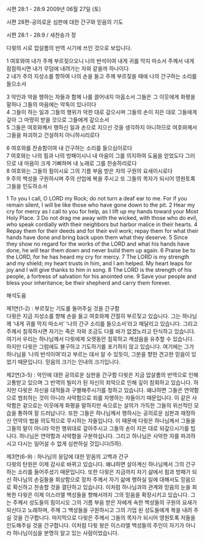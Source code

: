 시편 28:1 - 28:9 
2009년 06월 27일 (토)

시편 28편-공의로운 심판에 대한 간구와 믿음의 기도



시편 28:1 - 28:9 / 새찬송가  장


다윗의 시로 압살롬의 반역 시기에 쓰인 것으로 보입니다. 

1 여호와여 내가 주께 부르짖으오니 나의 반석이여 내게 귀를 막지 마소서 
주께서 내게 잠잠하시면 내가 무덤에 내려가는 자와 같을까 하나이다  
2 내가 주의 지성소를 향하여 나의 손을 들고 주께 부르짖을 때에 
나의 간구하는 소리를 들으소서  

3 악인과 악을 행하는 자들과 함께 나를 끌어내지 마옵소서 
그들은 그 이웃에게 화평을 말하나 그들의 마음에는 악독이 있나이다  
4 그들이 하는 일과 그들의 행위가 악한 대로 갚으시며 
그들의 손이 지은 대로 그들에게 갚아 그 마땅히 받을 것으로 그들에게 갚으소서  
5 그들은 여호와께서 행하신 일과 손으로 지으신 것을 생각하지 아니하므로 
여호와께서 그들을 파괴하고 건설하지 아니하시리로다  

6 여호와를 찬송함이여 내 간구하는 소리를 들으심이로다  
7 여호와는 나의 힘과 나의 방패이시니 내 마음이 그를 의지하여 도움을 얻었도다 
그러므로 내 마음이 크게 기뻐하며 내 노래로 그를 찬송하리로다  
8 여호와는 그들의 힘이시요 그의 기름 부음 받은 자의 구원의 요새이시로다  
9 주의 백성을 구원하시며 주의 산업에 복을 주시고 
또 그들의 목자가 되시어 영원토록 그들을 인도하소서 

1 To you I call, O LORD my Rock; do not turn a deaf ear to me. For if you remain silent, I will be like those who have gone down to the pit. 2 Hear my cry for mercy as I call to you for help, as I lift up my hands toward your Most Holy Place. 3 Do not drag me away with the wicked, with those who do evil, who speak cordially with their neighbors but harbor malice in their hearts. 4 Repay them for their deeds and for their evil work; repay them for what their hands have done and bring back upon them what they deserve. 5 Since they show no regard for the works of the LORD and what his hands have done, he will tear them down and never build them up again. 6 Praise be to the LORD, for he has heard my cry for mercy. 7 The LORD is my strength and my shield; my heart trusts in him, and I am helped. My heart leaps for joy and I will give thanks to him in song. 8 The LORD is the strength of his people, a fortress of salvation for his anointed one. 9 Save your people and bless your inheritance; be their shepherd and carry them forever.

해석도움





제1연(1-2) : 부르짖는 기도를 들어주실 것을 간구함  
다윗은 지금 지성소를 향해 손을 들고 여호와께 간절히 부르짖고 있습니다. 그는 하나님께 ‘내게 귀를 막지 마소서’ ‘나의 간구 소리를 들으소서’라고 매달리고 있습니다. 그리고 주께서 침묵하시면 자기는 죽은 자와 조금도 다를 바가 없겠노라고 탄식하고 있습니다. 여기서 우리는 하나님께서 다윗에게 오랫동안 침묵하고 계셨음을 유추할 수 있습니다. 하지만 다윗은 그럼에도 불구하고 기도하기를 포기하지 않고 있습니다. 여기에는 그가 하나님을 ‘나의 반석이여’라고 부르는 데서 알 수 있듯이, 그분을 향한 견고한 믿음이 있었기 때문입니다. 믿음의 크기는 인내의 크기입니다.   

제2연(3-5) : 악인에 대한 공의로운 심판을 간구함
다윗은 지금 압살롬의 반역으로 인해 고통받고 있으며 그 반역의 빌미가 된 자신의 죄악으로 인해 깊이 참회하고 있습니다. 하지만 다윗은 자신을 대적들과 구별해주시기를 청하고 있습니다. 왜냐하면 그들은 연약함으로 범죄하는 것이 아니라 사악함으로 죄를 자행하는 자들이기 때문입니다. 이 같은 사악함은 겉으로는 이웃에게 화평을 말하지만 속으로는 살의가 가득한 그들의 위선적인 모습을 통하여 잘 드러납니다. 또한 그들은 하나님께서 행하시는 공의로운 심판과 재정하신 언약의 법을 의도적으로 무시하는 자들입니다. 이 때문에 다윗은 하나님께서 그들을 그들의 말이 아니라 악한 행위대로 갚아주시고 그들의 손이 지은 대로 되갚으시기를 빕니다. 하나님은 연약함과 사악함을 구분하십니다. 그리고 하나님은 사악한 자를 파괴하시고 다시는 일어설 수 없게 심판하실 것입니다(5하).

제3연(6-9) : 하나님의 응답에 대한 믿음의 고백과 간구  
다윗의 탄원은 이제 감사로 바뀌고 있습니다. 왜냐하면 살아계신 하나님께서 그의 간구하는 소리를 들어주셨기 때문입니다. 또한 다윗은 지금까지 자기 삶에서 힘과 방패가 되신 하나님의 손길들을 회상함으로 장차 주께서 자기 삶에 행하실 일에 대해서도 믿음으로 확신하고 찬송할 것을 결단하고 있습니다. 이처럼 하나님과의 관계와 믿음의 눈을 회복한 다윗은 이제 이스라엘 백성들을 향해서까지 그의 믿음을 확장시키고 있습니다. 그는 주께서 성도들의 힘이시오 그의 기름 부음 받은 자에게 속한 백성들의 구원의 요새가 되신다고 노래하며, 주께 그 백성들을 구원하시고 그의 기업 된 성도들에게 복을 내려 주실 것을 간구합니다. 마지막으로 다윗은 주께서 그들의 목자가 되시어 영원토록 저들을 인도해주실 것을 간구합니다. 이처럼 다윗 왕은 이스라엘 백성들의 주인이 자기가 아니라 하나님이심을 분명히 알고 있는 사람이었습니다.